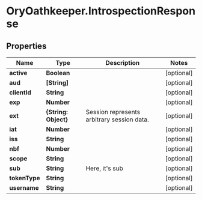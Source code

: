 # OryOathkeeper.IntrospectionResponse

## Properties
Name | Type | Description | Notes
------------ | ------------- | ------------- | -------------
**active** | **Boolean** |  | [optional] 
**aud** | **[String]** |  | [optional] 
**clientId** | **String** |  | [optional] 
**exp** | **Number** |  | [optional] 
**ext** | **{String: Object}** | Session represents arbitrary session data. | [optional] 
**iat** | **Number** |  | [optional] 
**iss** | **String** |  | [optional] 
**nbf** | **Number** |  | [optional] 
**scope** | **String** |  | [optional] 
**sub** | **String** | Here, it&#39;s sub | [optional] 
**tokenType** | **String** |  | [optional] 
**username** | **String** |  | [optional] 


